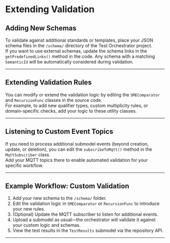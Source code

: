 # Extending Validation

## Adding New Schemas

To validate against additional standards or templates, place your JSON schema files in the `/schema/` directory of the Test Orchestrator project.  
If you want to use external schemas, update the schema links in the `getPredefinedLinks()` method in the code.  Any schema with a matching `SemanticId` will be automatically considered during validation.

---

## Extending Validation Rules

You can modify or extend the validation logic by editing the `SMEComparator` and `RecursionFunc` classes in the source code.  
For example, to add new qualifier types, custom multiplicity rules, or domain-specific checks, add your logic to these utility classes.

---

## Listening to Custom Event Topics

If you need to process additional submodel events (beyond creation, update, or deletion), you can edit the `subscribeToMqtt()` method in the `MqttSubscriber` class.  
Add your MQTT topics there to enable automated validation for your specific workflow.

---

## Example Workflow: Custom Validation

1. Add your new schema to the `/schema/` folder.
2. Edit the validation logic in `SMEComparator` or `RecursionFunc` to introduce your new rules.
3. (Optional) Update the MQTT subscriber to listen for additional events.
4. Upload a submodel as usual—the orchestrator will validate it against your custom logic and schemas.
5. View the test results in the `TestResults` submodel via the repository API.

---
